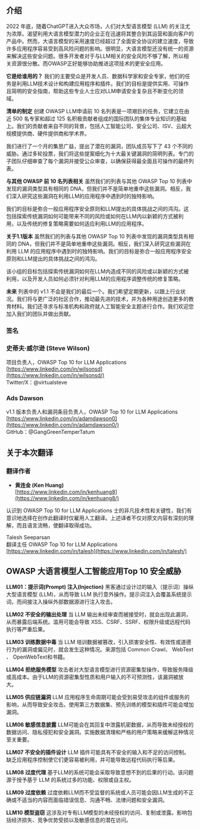 ## 介绍
2022 年底，随着ChatGPT进入大众市场，人们对大型语言模型 (LLM) 的关注尤为浓厚。渴望利用大语言模型潜力的企业正在迅速将其整合到其运营和面向客户的产品中。然而，大语言模型的采用速度已经超过了全面安全协议的建立速度，导致许多应用程序容易受到高风险问题的影响。很明显，大语言模型还没有统一的资源来解决这些安全问题。很多开发者对于与LLM相关的安全风险不够了解，所以相关资源很分散。而OWASP正好能够协助推进这项技术的更安全应用。

**它是给谁用的？**
我们的主要受众是开发人员、数据科学家和安全专家，他们的任务是利用LLM技术设计和构建应用程序和插件。我们的目标是提供实用、可操作且简明的安全指南，帮助这些专业人士应对LLM申请安全复杂且不断变化的领域。

**清单的制定**
创建 OWASP LLM申请前 10 名列表是一项艰巨的任务，它建立在由近 500 名专家和超过 125 名积极贡献者组成的国际团队的集体专业知识的基础上。我们的贡献者来自不同的背景，包括人工智能公司、安全公司、ISV、云超大规模提供商、硬件提供商和学术界。

我们进行了一个月的集思广益，提出了潜在的漏洞，团队成员写下了 43 个不同的威胁。通过多轮投票，我们将这些提案细化为十大最关键漏洞的简明列表。专门的子团队仔细审查了每个漏洞并接受公众审查，以确保获得最全面且可操作的最终列表。

**与其他 OWASP 前 10 名列表相关**
虽然我们的列表与其他 OWASP Top 10 列表中发现的漏洞类型具有相同的 DNA，但我们并不是简单地重申这些漏洞。相反，我们深入研究这些漏洞在利用LLM的应用程序中遇到时的独特影响。

我们的目标是弥合一般应用程序安全原则和LLM提出的具体挑战之间的鸿沟。这包括探索传统漏洞如何可能带来不同的风险或如何在LLM内以新颖的方式被利用，以及传统的修复策略需要如何适应利用LLM的应用程序。

**关于1.1版本**
虽然我们的列表与其他 OWASP Top 10 列表中发现的漏洞类型具有相同的 DNA，但我们并不是简单地重申这些漏洞。相反，我们深入研究这些漏洞在利用 LLM 的应用程序中遇到时的独特影响。我们的目标是弥合一般应用程序安全原则和LLM提出的具体挑战之间的鸿沟。

该小组的目标包括探索传统漏洞如何在LLM内造成不同的风险或以新颖的方式被利用，以及开发人员如何必须针对利用LLM的应用程序调整传统的修复策略。

**未来**
列表中的 v1.1 不会是我们的最后一个。我们希望定期更新，以跟上行业状况。我们将与更广泛的社区合作，推动最先进的技术，并为各种用途创造更多的教育材料。我们还寻求与标准机构和政府就人工智能安全主题进行合作。我们欢迎您加入我们的团队并做出贡献。

### 签名

### 史蒂夫·威尔逊 (Steve Wilson)  
项目负责人，OWASP Top 10 for LLM Applications  
[https://www.linkedin.com/in/wilsonsd](https://www.linkedin.com/in/wilsonsd/)  
Twitter/X：@virtualsteve  
  
### Ads Dawson  
v1.1 版本负责人和漏洞条目负责人，OWASP Top 10 for LLM Applications  
[https://www.linkedin.com/in/adamdawson0](https://www.linkedin.com/in/adamdawson0/)  
GitHub：@GangGreenTemperTatum  


## 关于本次翻译

### 翻译作者

- **黄连金 (Ken Huang)**  
[https://www.linkedin.com/in/kenhuang8](https://www.linkedin.com/in/kenhuang8/)  


认识到 OWASP Top 10 for LLM Applications 士的非凡技术性和关键性，我们有意识地选择在创作此翻译时仅雇用人工翻译。上述译者不仅对原文内容有深刻的理解，而且语言流畅，使翻译取得成功。  

Talesh Seeparsan  
翻译主任 OWASP Top 10 for LLM Applications
[https://www.linkedin.com/in/talesh](https://www.linkedin.com/in/talesh/)  


## OWASP 大语言模型人工智能应用Top 10 安全威胁

**LLM01：提示词(Prompt) 注入(Injection)**
黑客通过设计过的输入（提示词）操纵大型语言模型 (LLM)，从而导致 LLM 执行意外操作。提示词注入会覆盖系统提示词，而间接注入操纵外部数据源进行注入攻击。

**LLM02 不安全的输出处理**
当 LLM 输出未经审查而被接受时，就会出现此漏洞，从而暴露后端系统。滥用可能会导致 XSS、CSRF、SSRF、权限升级或远程代码执行等严重后果。

**LLM03 训练数据中毒**
当 LLM 培训数据被篡改，引入损害安全性、有效性或道德行为的漏洞或偏见时，就会发生这种情况。来源包括 Common Crawl、 WebText 、 OpenWebText和书籍。

**LLM04 拒绝服务模型**
攻击者对大型语言模型进行资源密集型操作，导致服务降级或高成本。由于LLM的资源密集型性质和用户输入的不可预测性，该漏洞被放大。

**LLM05 供应链漏洞**
LLM 应用程序生命周期可能会受到易受攻击的组件或服务的影响，从而导致安全攻击。使用第三方数据集、预先训练的模型和插件可能会增加漏洞。

**LLM06 敏感信息披露**
LLM可能会在其回复中泄露机密数据，从而导致未经授权的数据访问、隐私侵犯和安全漏洞。实施数据清理和严格的用户策略来缓解这种情况至关重要。

**LLM07 不安全的插件设计**
LLM 插件可能具有不安全的输入和不足的访问控制。缺乏应用程序控制使它们更容易被利用，并可能导致远程代码执行等后果。

**LLM08 过度代理**
基于LLM的系统可能会采取导致意想不到的后果的行动。该问题源于授予基于 LLM 的系统过多的功能、权限或自主权。

**LLM09 过度依赖**
过度依赖LLM而不受监督的系统或人员可能会因LLM生成的不正确或不适当的内容而面临错误信息、沟通不畅、法律问题和安全漏洞。

**LLM10 模型盗窃**
这涉及对专有LLM模型的未经授权的访问、复制或泄露。影响包括经济损失、竞争优势受损以及敏感信息的潜在访问。
